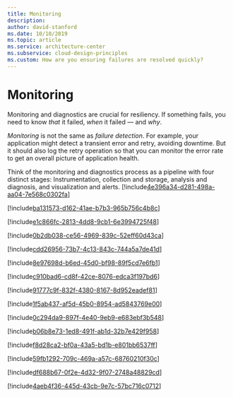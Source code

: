 ```yaml
---
title: Monitoring
description: 
author: david-stanford
ms.date: 10/10/2019
ms.topic: article
ms.service: architecture-center
ms.subservice: cloud-design-principles
ms.custom: How are you ensuring failures are resolved quickly? 
---
```


# Monitoring

Monitoring and diagnostics are crucial for resiliency. If something fails, you need to know *that* it failed, *when* it failed &mdash; and *why*.

*Monitoring* is not the same as *failure detection*. For example, your application might detect a transient error and retry, avoiding downtime. But it should also log the retry operation so that you can monitor the error rate to get an overall picture of application health.

Think of the monitoring and diagnostics process as a pipeline with four distinct stages: Instrumentation, collection and storage, analysis and diagnosis, and visualization and alerts.<!-- You have an early warning system for workloads where that makes sense. -->
[!include[4e396a34-d281-498a-aa04-7e568c0302fa](./guidance/4e396a34-d281-498a-aa04-7e568c0302fa.md)]

<!-- You track and act on your remote call statistics -->
[!include[ba131573-d162-41ae-b7b3-965b756c4b8c](./guidance/ba131573-d162-41ae-b7b3-965b756c4b8c.md)]

<!-- You monitor your long-running workflows for failures. -->
[!include[e1c866fc-2813-4dd8-9cb1-6e3994725f48](./guidance/e1c866fc-2813-4dd8-9cb1-6e3994725f48.md)]

<!-- You have built visualization and alerts so your monitoring is actionable. -->
[!include[0b2db038-ce56-4969-839c-52eff60d43ca](./guidance/0b2db038-ce56-4969-839c-52eff60d43ca.md)]

<!-- You have validated that your monitoring system is functional. -->
[!include[cdd26956-73b7-4c13-843c-744a5a7de41d](./guidance/cdd26956-73b7-4c13-843c-744a5a7de41d.md)]

<!-- The process to contact Azure support is documented and understood -->
[!include[8e97698d-b6ed-45d0-bf98-89f5cd7e6fb1](./guidance/8e97698d-b6ed-45d0-bf98-89f5cd7e6fb1.md)]

<!-- Azure subscription/service limits are documented and known -->
[!include[c910bad6-cd8f-42ce-8076-edca3f197bd6](./guidance/c910bad6-cd8f-42ce-8076-edca3f197bd6.md)]

<!-- Multiple people are trained for monitoring -->
[!include[91777c9f-832f-4380-8167-8d952eadef81](./guidance/91777c9f-832f-4380-8167-8d952eadef81.md)]

<!-- Operators are assigned for system alerts -->
[!include[1f5ab437-af5d-45b0-8954-ad5843769e00](./guidance/1f5ab437-af5d-45b0-8954-ad5843769e00.md)]

<!-- You have implemented the necessary instrumentation to monitor your workload. -->
[!include[0c294da9-897f-4e40-9eb9-e683ebf3b548](./guidance/0c294da9-897f-4e40-9eb9-e683ebf3b548.md)]

<!-- Monitoring tools are used to collect and view historical statistics -->
[!include[b06b8e73-1ed8-491f-ab1d-32b7e429f958](./guidance/b06b8e73-1ed8-491f-ab1d-32b7e429f958.md)]

<!-- Health probes are implemented to validate application functionality -->
[!include[f8d28ca2-bf0a-43a5-bd1b-e801bb6537ff](./guidance/f8d28ca2-bf0a-43a5-bd1b-e801bb6537ff.md)]

<!-- Errors and failures are captured and reported -->
[!include[59fb1292-709c-469a-a57c-68760210f30c](./guidance/59fb1292-709c-469a-a57c-68760210f30c.md)]

<!-- Telemetric information is captured -->
[!include[df688b67-0f2e-4d32-9f07-2748a48829cd](./guidance/df688b67-0f2e-4d32-9f07-2748a48829cd.md)]

<!-- Log information is collected and correlated across all tiers -->
[!include[4aeb4f36-445d-43cb-9e7c-57bc716c0712](./guidance/4aeb4f36-445d-43cb-9e7c-57bc716c0712.md)]

